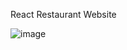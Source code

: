 React Restaurant Website

![image](https://user-images.githubusercontent.com/68404645/184549831-be7d0155-a90a-450d-9a34-ce989a3fad8d.png)
